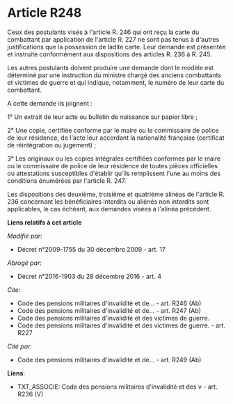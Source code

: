 # Article R248

Ceux des postulants visés à l'article R. 246 qui ont reçu la carte du combattant par application de l'article R. 227 ne sont
pas tenus à d'autres justifications que la possession de ladite carte. Leur demande est présentée et instruite conformément
aux dispositions des articles R. 236 à R. 245. 

Les autres postulants doivent produire une demande dont le modèle est déterminé par une instruction du       ministre chargé
des anciens combattants et victimes de guerre et qui indique, notamment, le numéro de leur carte du combattant.

A cette demande ils joignent : 

1° Un extrait de leur acte ou bulletin de naissance sur papier libre ; 

2° Une copie, certifiée conforme par le maire ou le commissaire de police de leur résidence, de l'acte leur accordant la
nationalité française (certificat de réintégration ou jugement) ; 

3° Les originaux ou les copies intégrales certifiées conformes par le maire ou le commissaire de police de leur résidence de
toutes pièces officielles ou attestations susceptibles d'établir qu'ils remplissent l'une au moins des conditions énumérées
par l'article R. 247. 

Les dispositions des deuxième, troisième et quatrième alinéas de l'article R. 236 concernant les bénéficiaires interdits ou
aliénés non interdits sont applicables, le cas échéant, aux demandes visées à l'alinéa précédent.

**Liens relatifs à cet article**

_Modifié par_:

  - Décret n°2009-1755 du 30 décembre 2009 - art. 17

_Abrogé par_:

  - Décret n°2016-1903 du 28 décembre 2016 - art. 4

_Cite_:

  - Code des pensions militaires d'invalidité et de... - art. R246 (Ab)
  - Code des pensions militaires d'invalidité et de... - art. R247 (Ab)
  - Code des pensions militaires d'invalidité et des victimes de guerre.
  - Code des pensions militaires d'invalidité et des victimes de guerre. - art. R227

_Cité par_:

  - Code des pensions militaires d'invalidité et de... - art. R249 (Ab)

**Liens**:

  - TXT_ASSOCIE: Code des pensions militaires d'invalidité et des v - art. R236 (V)
